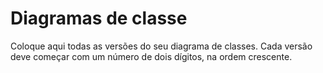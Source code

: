 # Diagramas de classe
Coloque aqui todas as versões do seu diagrama de classes. Cada versão deve começar com um número de dois dígitos, na ordem crescente.



